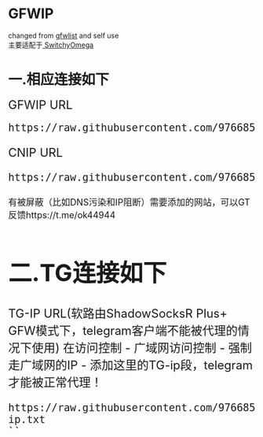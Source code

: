 # GFWIP<br>
changed from <a href = "https://github.com/gfwlist/gfwlist"> gfwlist</a> and self use<br>
主要适配于<a href = "https://github.com/FelisCatus/SwitchyOmega"> SwitchyOmega </a><br>
# 一.相应连接如下
<font size = "5">GFWIP URL
```
https://raw.githubusercontent.com/97668589/gfwip/master/gfwip.txt
```
<font size = "5">CNIP URL
```
https://raw.githubusercontent.com/97668589/gfwip/master/cnip.txt
```
<font size = "4">有被屏蔽（比如DNS污染和IP阻断）需要添加的网站，可以GT反馈https://t.me/ok44944</font>
# 二.TG连接如下
<font size = "5">TG-IP URL(软路由ShadowSocksR Plus+ GFW模式下，telegram客户端不能被代理的情况下使用)
在访问控制 - 广域网访问控制 - 强制走广域网的IP - 添加这里的TG-ip段，telegram才能被正常代理！
```
https://raw.githubusercontent.com/97668589/gfwip/master/tg-ip.txt
``
